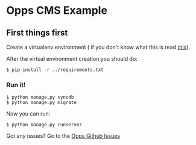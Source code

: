 Opps CMS Example
================

## First things first

Create a virtualenv environment ( if you don't know what this is read
[this](http://virtualenvwrapper.readthedocs.org/en/latest/)).

After the virtual environment creation you should do:

	$ pip install -r ../requirements.txt


### Run it!

	$ python manage.py syncdb
	$ python manage.py migrate

Now you can run:

	$ python manage.py runserver


Got any issues? Go to the [Opps Github
Issues](http://github.com/opps/opps/issues)
